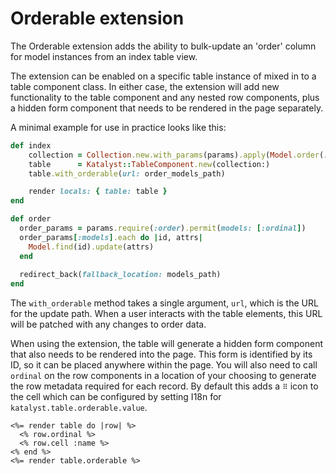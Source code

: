 # Orderable extension

The Orderable extension adds the ability to bulk-update an 'order' column for
model instances from an index table view.

The extension can be enabled on a specific table instance of mixed in to a
table component class. In either case, the extension will add new functionality
to the table component and any nested row components, plus a hidden form 
component that needs to be rendered in the page separately.

A minimal example for use in practice looks like this:

```ruby
def index
    collection = Collection.new.with_params(params).apply(Model.order(:ordinal))
    table      = Katalyst::TableComponent.new(collection:)
    table.with_orderable(url: order_models_path)

    render locals: { table: table }
end

def order
  order_params = params.require(:order).permit(models: [:ordinal])
  order_params[:models].each do |id, attrs|
    Model.find(id).update(attrs)
  end
  
  redirect_back(fallback_location: models_path)
end
```

The `with_orderable` method takes a single argument, `url`, which is the URL for
the update path. When a user interacts with the table elements, this URL will
be patched with any changes to order data.

When using the extension, the table will generate a hidden form component that
also needs to be rendered into the page. This form is identified by its ID, so
it can be placed anywhere within the page. You will also need to call `ordinal`
on the row components in a location of your choosing to generate the row
metadata required for each record. By default this adds a `⠿` icon to the cell
which can be configured by setting I18n for `katalyst.table.orderable.value`.

```erb
<%= render table do |row| %>
  <% row.ordinal %>
  <% row.cell :name %>
<% end %>
<%= render table.orderable %>
```
